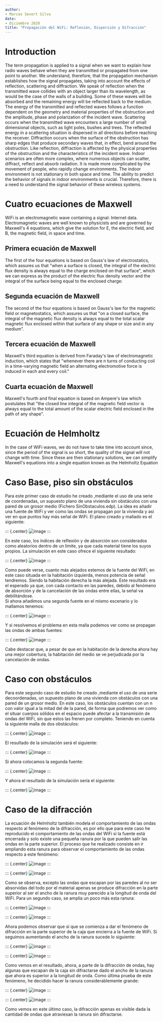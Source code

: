 ```yaml
---
author:
- Marcos Severt Silva
date: 
- Diciembre 2020
title: "Propagación del WiFi: Reflexión, Dispersión y Difracción"
---
```


# Introduction

The term propagation is applied to a signal when we want to explain how radio waves behave when they are transmitted or propagated from one point to another. We understand, therefore, that the propagation mechanism establishes how the signal propagates, taking into account the effects of reflection, scattering and diffraction.
We speak of reflection when the transmitted wave collides with an object larger than its wavelength, as would be the case of the walls of a building. Some of these waves will be absorbed and the remaining energy will be reflected back to the medium.  The energy of the transmitted and reflected waves follows a function dependent on the geometry and material properties of the obstruction and the amplitude, phase and polarization of the incident wave. Scattering occurs when the transmitted wave encounters a large number of small dimensional objects, such as light poles, bushes and trees. The reflected energy in a scattering situation is dispersed in all directions before reaching the receiver. Diffraction occurs when the surface of the obstruction has sharp edges that produce secondary waves that, in effect, bend around the obstruction. Like reflection, diffraction is affected by the physical properties of the obstruction and the characteristics of the incident wave.
Indoor scenarios are often more complex, where numerous objects can scatter, diffract, reflect and absorb radiation. It is made more complicated by the movement of people, who rapidly change environments. The indoor environment is not stationary in both space and time. The ability to predict the behavior of signals in indoor environments is crucial. Therefore, there is a need to understand the signal behavior of these wireless systems.

# Cuatro ecuaciones de Maxwell

WiFi is an electromagnetic wave containing a signal: Internet data. Electromagnetic waves are well known to physicists and are governed by Maxwell's 4 equations, which give the solution for E, the electric field, and B, the magnetic field, in space and time. 

## Primera ecuación de Maxwell

The first of the four equations is based on Gauss's law of electrostatics, which assures us that "when a surface is closed, the integral of the electric flux density is always equal to the charge enclosed on that surface", which we can express as the product of the electric flux density vector and the integral of the surface being equal to the enclosed charge:

## Segunda ecuación de Maxwell

The second of the four equations is based on Gauss's law for the magnetic field or magnetostatics, which assures us that "on a closed surface, the integral of the magnetic flux density is always equal to the total scalar magnetic flux enclosed within that surface of any shape or size and in any medium".

## Tercera ecuación de Maxwell

Maxwell's third equation is derived from Faraday's law of electromagnetic induction, which states that "whenever there are n turns of conducting coil in a time-varying magnetic field an alternating electromotive force is induced in each and every coil."

## Cuarta ecuación de Maxwell

Maxwell's fourth and final equation is based on Ampere's law which postulates that "the closed line integral of the magnetic field vector is always equal to the total amount of the scalar electric field enclosed in the path of any shape".

# Ecuación de Helmholtz

In the case of WiFi waves, we do not have to take time into account since, since the period of the signal is so short, the quality of the signal will not change with time. Since these are then stationary solutions, we can simplify Maxwell's equations into a single equation known as the Helmholtz Equation

# Caso Base, piso sin obstáculos

Para este primer caso de estudio he creado ,mediante el uso de una serie
de coordenadas, un supuesto plano de una vivienda sin obstáculos con una
pared de un grosor medio (Fichero SinObstaculos.edp). La idea es añadir
una fuente de WiFi y ver como las ondas se propagan por la vivienda y
así ver en que puntos hay más señal de WiFi. El plano creado y mallado
es el siguiente:

::: {.center}
![image](SinObstaculosMalla.PNG)
:::

En este caso, los índices de reflexión y de absorción son considerados
como aleatorios dentro de un límite, ya que cada material tiene los
suyos propios. La simulación en este caso ofrece el siguiente resultado:

::: {.center}
![image](SinObstaculosResultado.PNG)
:::

Como puede verse, cuanto más alejados estemos de la fuente del WiFi, en
este caso situada en la habitación izquierda, menos potencia de señal
tendremos. Siendo la habitación derecha la más alejada. Este resultado
era el esperado ya que, con cada contacto en las paredes, debido al
fenómeno de absorción y de la cancelación de las ondas entre ellas, la
señal va debilitándose.\
Si ahora añadimos una segunda fuente en el mismo escenario y lo mallamos
tenemos:

::: {.center}
![image](SinObstaculosDosFuentes.PNG)
:::

Y si resolvemos el problema en esta malla podemos ver como se propagan
las ondas de ambas fuentes:

::: {.center}
![image](SinObstaculosDosFuentesResultado.PNG)
:::

Cabe destacar que, a pesar de que en la habitación de la derecha ahora
hay una mejor cobertura, la habitación del medio se ve perjudicada por
la cancelación de ondas.

# Caso con obstáculos

Para este segundo caso de estudio he creado ,mediante el uso de una
serie decoordenadas, un supuesto plano de una vivienda con obstáculos
con una pared de un grosor medio. En este caso, los obstáculos cuentan
con un n con valor igual a la mitad del de la pared, de forma que
podremos ver como el situar cuerpos sólidos en el espacio puede afectar
a la transmisión de ondas del WiFi, sin que estos las frenen por
completo. Teniendo en cuenta la siguiente malla de dos obstáculos:

::: {.center}
![image](Obstaculos.PNG)
:::

El resultado de la simulación será el siguiente:

::: {.center}
![image](Obstaculos2.PNG)
:::

Si ahora colocamos la segunda fuente:

::: {.center}
![image](Obstaculos2f.PNG)
:::

Y ahora el resultado de la simulación sería el siguiente:

::: {.center}
![image](Obstaculos2f2.PNG)
:::

# Caso de la difracción

La ecuación de Helmholtz también modela el comportamiento de las ondas
respecto al fenómeno de la difracción, es por ello que para este caso he
reproducido el comportamiento de las ondas del WiFi si la fuente está
encerrada y solo existe una pequeña ranura por la que pueden salir las
ondas en la parte superior. El proceso que he realizado consiste en ir
ampliando esta ranura para observar el comportamiento de las ondas
respecto a este fenómeno:

::: {.center}
![image](SmallMalla.PNG)
:::

::: {.center}
![image](small.PNG)
:::

Como se observa, excepto las ondas que escapan por las paredes al no ser
absorvidas del todo por el material apenas se produce difracción en la
parte superior al ser el ancho de la ranura muy parecido a la longitud
de onda del WiFi. Para un segundo caso, se amplía un poco más esta
ranura:

::: {.center}
![image](mediumMall.PNG)
:::

::: {.center}
![image](medium.PNG)
:::

Ahora podemos observar que sí que se comienza a dar el fenómeno de
difracción en la parte superior de la caja que encierra a la fuente de
WiFi. Si seguimos aumentando el ancho de la ranura sucede lo siguiente:

::: {.center}
![image](bigMalla.PNG)
:::

::: {.center}
![image](big.PNG)
:::

Como vemos en el resultado, ahora, a parte de la difracción de ondas,
hay algunas que escapan de la caja sin difractarse dado el ancho de la
ranura que ahora es superior a la longitud de onda. Como última prueba
de este fenómeno, he decidido hacer la ranura considerablemente grande:

::: {.center}
![image](gapMalla.PNG)
:::

::: {.center}
![image](gap.PNG)
:::

Como vemos en este último caso, la difracción apenas es visible dada la
cantidad de ondas que atraviesan la ranura sin difractarse.
